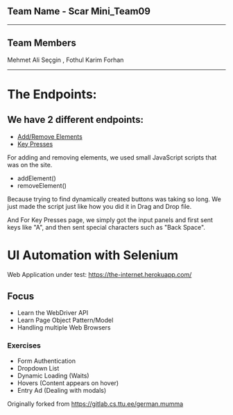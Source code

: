 ## Team Name - Scar Mini_Team09

---

## Team Members

Mehmet Ali Seçgin , Fothul Karim Forhan

---

# The Endpoints:

## We have 2 different endpoints:
* [Add/Remove Elements](https://the-internet.herokuapp.com/add_remove_elements/)
* [Key Presses](https://the-internet.herokuapp.com/key_presses)

For adding and removing elements, we used small JavaScript scripts that was on the site.
* addElement()
* removeElement()

Because trying to find dynamically created buttons was taking so long. We just made the script just like how you did it in Drag and Drop file.

And For Key Presses page, we simply got the input panels and first sent keys like "A", and then sent special characters such as "Back Space".

# UI Automation with Selenium

Web Application under test: https://the-internet.herokuapp.com/

## Focus
- Learn the WebDriver API
- Learn Page Object Pattern/Model
- Handling multiple Web Browsers

### Exercises
- Form Authentication
- Dropdown List
- Dynamic Loading (Waits)
- Hovers (Content appears on hover)
- Entry Ad (Dealing with modals)


Originally forked from https://gitlab.cs.ttu.ee/german.mumma